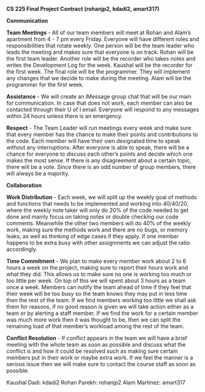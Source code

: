 **CS 225 Final Project Contract (rohanjp2, kdadi2, amart317)**

**Communication**

**Team Meetings** - All of our team members will meet at Rohan and Alam’s apartment from 4 - 7 pm every Friday. Everyone will have different roles and responsibilities that rotate weekly. One person will be the team leader who leads the meeting and makes sure that everyone is on track. Rohan will be the first team leader. Another role will be the recorder who takes notes and writes the Development Log for the week. Kaushal will be the recorder for the first week. The final role will be the programmer. They will implement any changes that we decide to make during the meeting. Alam will be the programmer for the first week.

**Assistance** - We will create an iMessage group chat that will be our main for communication. In case that does not work, each member can also be contacted through their U of I email. Everyone will respond to any messages within 24 hours unless there is an emergency. 

**Respect** - The Team Leader will run meetings every week and make sure that every member has the chance to make their points and contributions to the code. Each member will have their own designated time to speak without any interruptions. After everyone is able to speak, there will be a chance for everyone to discuss each other’s points and decide which one makes the most sense. If there is any disagreement about a certain topic, there will be a vote. Since there is an odd number of group members, there will always be a majority.

**Collaboration**

**Work Distribution** - Each week, we will split up the weekly goal of methods and functions that needs to be implemented and working into 40/40/20, where the weekly note taker will only do 20% of the code needed to get done and mainly focus on taking notes or double checking our code comments. Meanwhile the other two members will do 40% of the weekly work, making sure the methods work and there are no bugs, or memory leaks, as well as thinking of edge cases if they apply. If one member happens to be extra busy with other assignments we can adjust the ratio accordingly.

**Time Commitment** - We plan to make every member work about 2 to 6 hours a week on the  project, making sure to report their hours work and what they did. This allows us to make sure no one is working too much or too little per week. On top of this we will spent about 3 hours as a team once a week. Members can notify the team ahead of time if they feel that their week will be too busy so the team knows they may put in less time then the rest of the team. If we find members working too little we shall ask them for reasons, if no good reason is given we will take action either as a team or by alerting a staff member. If we find the work for a certain member was much more work then it was thought to be, then we can split the remaining load of that member’s workload among the rest of the team.

**Conflict Resolution** - If conflict appears in the team we will have a brief meeting with the whole team as soon as possible and discuss what the conflict is and how it could be resolved such as making sure certain members put in their work or maybe extra work. If we feel the manner is a serious issue then we will make sure to contact the course staff as soon as possible.

Kaushal Dadi: kdadi2
Rohan Parekh: rohanjp2
Alam Martinez: amart317